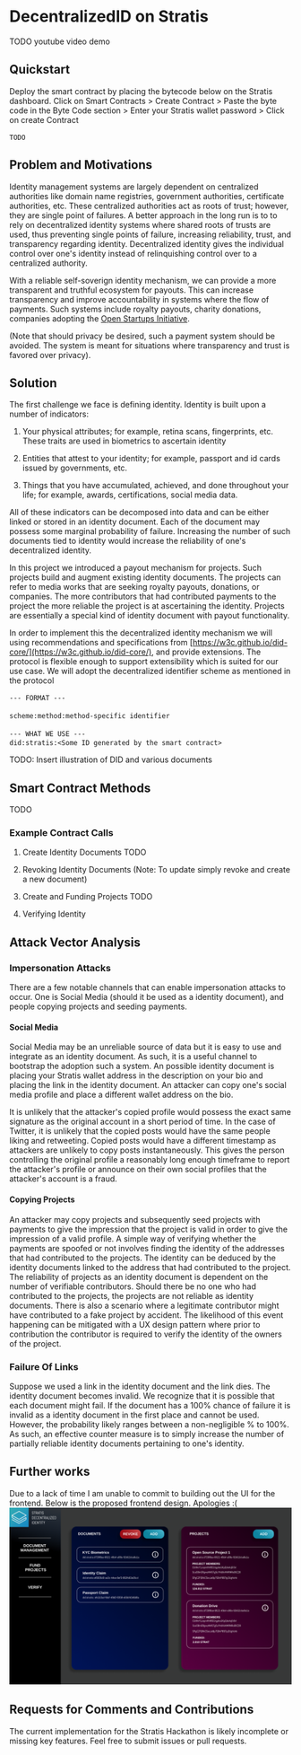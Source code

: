# DecentralizedID on Stratis

TODO youtube video demo

## Quickstart
Deploy the smart contract by placing the bytecode below on the Stratis
dashboard.
Click on Smart Contracts > Create Contract > Paste the byte code in the
Byte Code section > Enter your Stratis wallet password > Click on create
Contract
```
TODO
```

## Problem and Motivations
Identity management systems are largely dependent on centralized
authorities like domain name registries, government authorities,
certificate authorities, etc. These centralized authorities act
as roots of trust; however, they are single point of failures.
A better approach in the long run is to to rely on decentralized
identity systems where shared roots of trusts are used, thus
preventing single points of failure, increasing reliability, trust,
and transparency regarding identity. Decentralized identity gives the
individual control over one's identity instead of relinquishing control
over to a centralized authority.


With a reliable self-soverign identity mechanism, we can provide a more
transparent and truthful ecosystem for payouts. This can increase
transparency and improve accountability in systems where the flow of
payments. Such systems include royalty payouts, charity donations,
companies adopting the
[Open Startups Initiative](https://baremetrics.com/open-startups).

(Note that should privacy be desired, such a payment system should
be avoided. The system is meant for situations where transparency and
trust is favored over privacy).


## Solution
The first challenge we face is defining identity. Identity is built upon
a number of indicators:

1. Your physical attributes; for example, retina scans,
fingerprints, etc. These traits are used in biometrics to
ascertain identity

2. Entities that attest to your identity; for example, passport and id
cards issued by governments, etc.

3. Things that you have accumulated, achieved, and done throughout your
life; for example, awards, certifications, social media data.


All of these indicators can be decomposed into data and can be
either linked or stored in an identity document. Each of the document
may possess some marginal probability of failure. Increasing the number
of such documents tied to identity would increase the reliability of one's
decentralized identity.


In this project we introduced a payout mechanism for projects.
Such projects build and augment existing identity documents. The projects
can refer to media works that are seeking royalty payouts, donations,
or companies. The more contributors that had contributed payments
to the project the more reliable the project is at ascertaining the
identity. Projects are essentially a special kind of identity document
with payout functionality.


In order to implement this the decentralized identity mechanism
we will using recommendations and specifications from
[https://w3c.github.io/did-core/](https://w3c.github.io/did-core/),
and provide extensions. The protocol is flexible enough to support
extensibility which is suited for our use case. We will adopt the
decentralized identifier scheme as mentioned in the protocol
```
--- FORMAT ---

scheme:method:method-specific identifier

--- WHAT WE USE ---
did:stratis:<Some ID generated by the smart contract>
```

TODO: Insert illustration of DID and various documents

## Smart Contract Methods
TODO

### Example Contract Calls
1. Create Identity Documents
TODO

1. Revoking Identity Documents
(Note: To update simply revoke and create a new document)

1. Create and Funding Projects
TODO

1. Verifying Identity 

## Attack Vector Analysis
### Impersonation Attacks
There are a few notable channels that can enable impersonation attacks to
occur. One is Social Media (should it be used as a identity document), and
people copying projects and seeding payments.


#### Social Media
Social Media may be an unreliable source of data but it is easy to use and
integrate as an identity document. As such, it is a useful channel to
bootstrap the adoption such a system. An possible identity document is
placing your Stratis wallet address in the description on your bio and
placing the link in the identity document. An attacker can copy one's
social media profile and place a different wallet address on the bio.


It is unlikely that the attacker's copied profile would possess
the exact same signature as the original account in a short period of
time. In the case of Twitter, it is unlikely that the copied posts would
have the same people liking and retweeting. Copied posts would have
a different timestamp as attackers are unlikely to copy posts
instantaneously. This gives the person controlling the original profile
a reasonably long enough timeframe to report the attacker's profile or
announce on their own social profiles that the attacker's account is a
fraud.  


#### Copying Projects
An attacker may copy projects and subsequently seed projects with
payments to give the impression that the project is valid in order
to give the impression of a valid profile. A simple way of verifying
whether the payments are spoofed or not involves finding the identity of
the addresses that had contributed to the projects. The identity can be
deduced by the identity documents linked to the address that had
contributed to the project. The reliability of projects as an
identity document is dependent on the number of verifiable contributors.
Should there be no one who had contributed to the projects,
the projects are not reliable as identity documents.
There is also a scenario where a legitimate contributor might have
contributed to a fake project by accident. The likelihood of this event
happening can be mitigated with a UX design pattern where prior to
contribution the contributor is required to verify the identity of the
owners of the project. 


### Failure Of Links
Suppose we used a link in the identity document and the link dies. The
identity document becomes invalid. We recognize that it is possible that
each document might fail. If the document has a 100% chance of failure it
is invalid as a identity document in the first place and cannot be used.
However, the probability likely ranges between a non-negligible % to 100%.
As such, an effective counter measure is to simply increase the number of
partially reliable identity documents pertaining to one's identity. 

## Further works
Due to a lack of time I am unable to commit to building out the UI for the
frontend. Below is the proposed frontend design. Apologies :(
![Document Management Page](images/1_documentmanagement.png)


## Requests for Comments and Contributions
The current implementation for the Stratis Hackathon is likely incomplete
or missing key features. Feel free to submit issues or pull requests.